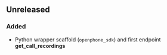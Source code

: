 ## Unreleased
### Added
- Python wrapper scaffold (`openphone_sdk`) and first endpoint **get_call_recordings**
